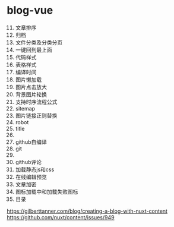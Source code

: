 # blog-vue

11. 文章排序
12. 归档
13. 文件分类及分类分页
14. 一键回到最上面
15. 代码样式
16. 表格样式
17. 编译时间
18. 图片懒加载
19. 图片点击放大
20. 背景图片轮换
21. 支持时序流程公式
22. sitemap
23. 图片链接正则替换
24. robot
26. title
25. 
27. github自编译
28. git
29. 
30. github评论
31. 加载静态js和css
32. 在线编辑预览
33. 文章加密
34. 图标加载中和加载失败图标
35. 目录


https://gilberttanner.com/blog/creating-a-blog-with-nuxt-content
https://github.com/nuxt/content/issues/949
